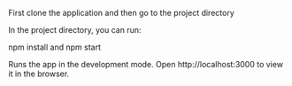 First clone the application and then go to the project directory

In the project directory, you can run:

npm install and  npm start

Runs the app in the development mode.
Open http://localhost:3000 to view it in the browser.